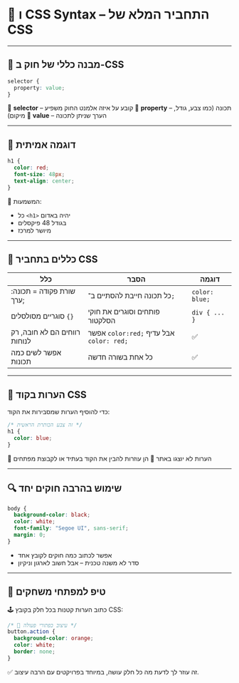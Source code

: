# 📏 ו CSS Syntax – התחביר המלא של CSS

---

## 🧱 מבנה כללי של חוק ב-CSS

```css
selector {
  property: value;
}
````

🔸 **selector** – קובע על איזה אלמנט החוק משפיע
🔸 **property** – תכונה (כמו צבע, גודל, מיקום)
🔸 **value** – הערך שניתן לתכונה

---

## 🧩 דוגמה אמיתית

```css
h1 {
  color: red;
  font-size: 48px;
  text-align: center;
}
```

🧠 המשמעות:

* כל `<h1>` יהיה באדום
* בגודל 48 פיקסלים
* מיושר למרכז

---

## 📝 כללים בתחביר CSS

| כלל                          | הסבר                                     | דוגמה          |
| ---------------------------- | ---------------------------------------- | -------------- |
| שורת פקודה = תכונה: ערך;     | כל תכונה חייבת להסתיים ב־`;`             | `color: blue;` |
| סוגריים מסולסלים `{}`        | פותחים וסוגרים את חוקי הסלקטור           | `div { ... }`  |
| רווחים הם לא חובה, רק לנוחות | אפשר `color:red;` אבל עדיף `color: red;` | ✅              |
| אפשר לשים כמה תכונות         | כל אחת בשורה חדשה                        | ✅              |

---

## 🔹 הערות בקוד CSS

כדי להוסיף הערות שמסבירות את הקוד:

```css
/* זה צבע הכותרת הראשית */
h1 {
  color: blue;
}
```

🔸 הערות לא יוצגו באתר
🔸 הן עוזרות להבין את הקוד בעתיד או לקבוצת מפתחים

---

## 🔍 שימוש בהרבה חוקים יחד

```css
body {
  background-color: black;
  color: white;
  font-family: "Segoe UI", sans-serif;
  margin: 0;
}
```

* אפשר לכתוב כמה חוקים לקובץ אחד
* סדר לא משנה טכנית – אבל חשוב לארגון וניקיון

---

## 🧠 טיפ למפתחי משחקים

🕹️ כתוב הערות קטנות בכל חלק בקובץ CSS:

```css
/* 🔘 עיצוב כפתורי פעולה */
button.action {
  background-color: orange;
  color: white;
  border: none;
}
```

✅ זה עוזר לך לדעת מה כל חלק עושה, במיוחד בפרויקטים עם הרבה עיצוב.


